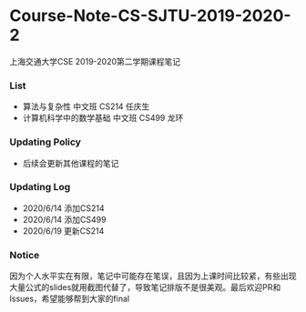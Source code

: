 # Course-Note-CS-SJTU-2019-2020-2
上海交通大学CSE 2019-2020第二学期课程笔记

### List
* 算法与复杂性 中文班 CS214 任庆生
* 计算机科学中的数学基础 中文班 CS499 龙环

### Updating Policy
* 后续会更新其他课程的笔记

### Updating Log
* 2020/6/14 添加CS214
* 2020/6/14 添加CS499
* 2020/6/19 更新CS214

### Notice
因为个人水平实在有限，笔记中可能存在笔误，且因为上课时间比较紧，有些出现大量公式的slides就用截图代替了，导致笔记排版不是很美观。最后欢迎PR和Issues，希望能够帮到大家的final
